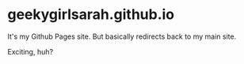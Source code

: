 # geekygirlsarah.github.io

It's my Github Pages site. But basically redirects back to my main site.

Exciting, huh?
